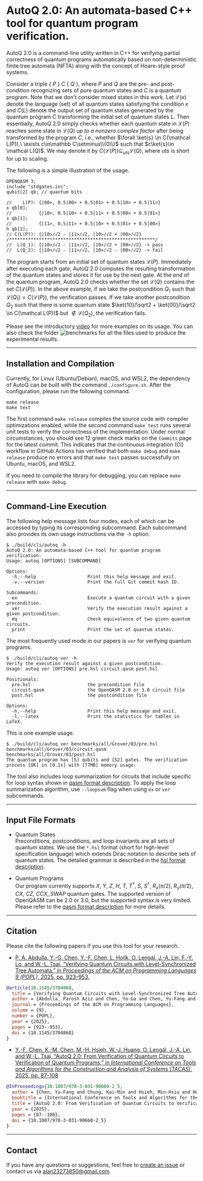 # AutoQ 2.0: An automata-based C++ tool for quantum program verification.

AutoQ 2.0 is a command-line utility written in C++ for verifying partial correctness of quantum programs automatically based on non-deterministic finite tree automata (NFTA) along with the concept of Hoare-style proof systems.

Consider a triple \{ $P$ \} $C$ \{ $Q$ \}, where $P$ and $Q$ are the pre- and post-condition recognizing sets of pure quantum states and $C$ is a quantum program. Note that we don't consider mixed states in this work. Let $\mathcal L(x)$ denote the language (set) of all quantum states satisfying the condition $x$ and $C(L)$ denote the output set of quantum states generated by the quantum program $C$ transforming the initial set of quantum states $L$. Then essentially, AutoQ 2.0 simply checks whether each quantum state in $\mathcal L(P)$ reaches some state in $\mathcal L(Q)$ *up to a nonzero complex factor* after being transformed by the program $C$, i.e., whether $\forall \ket{s} \in C(\mathcal L(P)),\ \exists c\in\mathbb C\setminus\\{0\\}$ such that $c\ket{s}\in \mathcal L(Q)$. We may denote it by $C(\mathcal L(P)) \subseteq_{uts} \mathcal L(Q)$, where $uts$ is short for up to scaling.

The following is a simple illustration of the usage.
```
OPENQASM 3;
include "stdgates.inc";
qubit[2] qb; // quantum bits

//    L(P): {|00>, 0.5|00> + 0.5|01> + 0.5|10> + 0.5|11>}
x qb[0];
//          {|10>, 0.5|10> + 0.5|11> + 0.5|00> + 0.5|01>}
x qb[1];
//          {|11>, 0.5|11> + 0.5|10> + 0.5|01> + 0.5|00>}
h qb[1];
// C(L(P)): {|10>/√2 - |11>/√2, |10>/√2 + |00>/√2}
/******************************************************/
//  L(Q_1): {|10>/√2 - |11>/√2, |10>/√2 + |00>/√2} -> pass
//  L(Q_2): {|10>/√2 - |11>/√2, |10>/√2 - |00>/√2} -> fail
```
The program starts from an initial set of quantum states $\mathcal L(P)$. Immediately after executing each gate, AutoQ 2.0 computes the resulting transformation of the quantum states and stores it for use by the next gate. At the end of the quantum program, AutoQ 2.0 checks whether the set $\mathcal L(Q)$ contains the set $C(\mathcal L(P))$. In the above example, if we take the postcondition $Q_1$ such that $\mathcal L(Q_1) = C(\mathcal L(P))$, the verification passes. If we take another postcondition $Q_2$ such that there is some quantum state $\ket{10}/\sqrt2 + \ket{00}/\sqrt2 \in C(\mathcal L(P))$ but $\not\in \mathcal L(Q_2)$, the verification fails.

Please see the introductory [video](https://www.youtube.com/watch?v=1pO6bBvEaLM) for more examples on its usage. You can also check the folder ![benchmarks](benchmarks) for all the files used to produce the experimental results.

---

## Installation and Compilation

Currently, for Linux (Ubuntu/Debian), macOS, and WSL2, the dependency of AutoQ can be built with the command `./configure.sh`. After the configuration, please run the following command.
```
make release
make test
```
The first command `make release` compiles the source code with compiler optimizations enabled, while the second command `make test` runs several unit tests to verify the correctness of the implementation. Under normal circumstances, you should see 12 green check marks on the `Commits` page for the latest commit. This indicates that the continuous integration (CI) workflow in GitHub Actions has verified that both `make debug` and `make release` produce no errors and that `make test` passes successfully on Ubuntu, macOS, and WSL2.

If you need to compile the library for debugging, you can replace `make release` with `make debug`.

---

## Command-Line Execution
The following help message lists four modes, each of which can be accessed by typing its corresponding subcommand. Each subcommand also provides its own usage instructions via the `-h` option.
```
$ ./build/cli/autoq -h
AutoQ 2.0: An automata-based C++ tool for quantum program verification.
Usage: autoq [OPTIONS] [SUBCOMMAND]

Options:
  -h,--help                   Print this help message and exit.
  -v,--version                Print the full Git commit hash ID.

Subcommands:
  ex                          Execute a quantum circuit with a given precondition.
  ver                         Verify the execution result against a given postcondition.
  eq                          Check equivalence of two given quantum circuits.
  print                       Print the set of quantum states.
```

The most frequently used mode in our papers is `ver` for verifying quantum programs.
```
$ ./build/cli/autoq ver -h
Verify the execution result against a given postcondition.
Usage: autoq ver [OPTIONS] pre.hsl circuit.qasm post.hsl

Positionals:
  pre.hsl                     the precondition file
  circuit.qasm                the OpenQASM 2.0 or 3.0 circuit file
  post.hsl                    the postcondition file

Options:
  -h,--help                   Print this help message and exit.
  -l,--latex                  Print the statistics for tables in LaTeX.
```

This is one example usage.
```
$ ./build/cli/autoq ver benchmarks/all/Grover/03/pre.hsl benchmarks/all/Grover/03/circuit.qasm benchmarks/all/Grover/03/post.hsl
The quantum program has [5] qubits and [52] gates. The verification process [OK] in [0.1s] with [77MB] memory usage.
```

The tool also includes loop summarization for circuits that include specific for loop syntax shown in [qasm format description](./docs/qasm_description.md). To apply the loop summarization algorithm, use `--loopsum` flag when using `ex` or `ver` subcommands.

---

## Input File Formats

* Quantum States<br>
Preconditions, postconditions, and loop invariants are all sets of quantum states. We use the `*.hsl` format (short for high-level specification language) which extends Dirac notation to describe sets of quantum states. The detailed grammar is described in the [hsl format description](./docs/hsl_description.md).<br>

* Quantum Programs<br>
Our program currently supports $X$, $Y$, $Z$, $H$, $T$, $T^\dagger$, $S$, $S^\dagger$, $R_x(\pi/2)$, $R_y(\pi/2)$, $CX$, $CZ$, $CCX$, $SWAP$ quantum gates. The supported version of OpenQASM can be 2.0 or 3.0, but the supported syntax is very limited. Please refer to the [qasm format description](./docs/qasm_description.md) for more details.

---

## Citation
Please cite the following papers if you use this tool for your research.

* <summary>
  <a href="https://dl.acm.org/doi/10.1145/3704868">P. A. Abdulla, Y.-G. Chen, Y.-F. Chen, L. Holík, O. Lengál, J.-A. Lin, F.-Y. Lo, and W.-L. Tsai, “Verifying Quantum Circuits with Level-Synchronized Tree Automata,” in <em>Proceedings of the ACM on Programming Languages 9 (POPL)</em>, 2025, pp. 923–953.</a>
</summary>

```bibtex
@article{10.1145/3704868,
  title = {Verifying Quantum Circuits with Level-Synchronized Tree Automata},
  author = {Abdulla, Parosh Aziz and Chen, Yo-Ga and Chen, Yu-Fang and Hol\'{\i}k, Luk\'{a}\v{s} and Leng\'{a}l, Ond\v{r}ej and Lin, Jyun-Ao and Lo, Fang-Yi and Tsai, Wei-Lun},
  journal = {Proceedings of the ACM on Programming Languages},
  volume = {9},
  number = {POPL},
  year = {2025},
  pages = {923--953},
  doi = {10.1145/3704868}
}
```

* <summary>
  <a href="https://link.springer.com/chapter/10.1007/978-3-031-90660-2_5">Y.-F. Chen, K.-M. Chen, M.-H. Hsieh, W.-J. Huang, O. Lengál, J.-A. Lin, and W.-L. Tsai, “AutoQ 2.0: From Verification of Quantum Circuits to Verification of Quantum Programs,” in <em>International Conference on Tools and Algorithms for the Construction and Analysis of Systems (TACAS)</em>, 2025, pp. 87–108</a>
</summary>

```bibtex
@InProceedings{10.1007/978-3-031-90660-2_5,
  author = {Chen, Yu-Fang and Chung, Kai-Min and Hsieh, Min-Hsiu and Huang, Wei-Jia and Leng{\'a}l, Ond{\v{r}}ej and Lin, Jyun-Ao and Tsai, Wei-Lun},
  booktitle = {International Conference on Tools and Algorithms for the Construction and Analysis of Systems (TACAS)},
  title = {AutoQ 2.0: From Verification of Quantum Circuits to Verification of Quantum Programs},
  year = {2025},
  pages = {87--108},
  doi = {10.1007/978-3-031-90660-2_5}
}
```

---

## Contact

If you have any questions or suggestions, feel free to [create an issue](https://github.com/fmlab-iis/AutoQ/issues) or contact us via alan23273850@gmail.com.

